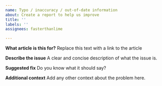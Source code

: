 ```yaml
---
name: Typo / inaccuracy / out-of-date information
about: Create a report to help us improve
title: ''
labels: ''
assignees: fasterthanlime

---
```


**What article is this for?**
Replace this text with a link to the article

**Describe the issue**
A clear and concise description of what the issue is.

**Suggested fix**
Do you know what it should say?

**Additional context**
Add any other context about the problem here.
